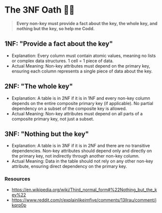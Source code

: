 # The 3NF Oath ✋🏼

> **Every non-key must provide a fact about the key, the whole key, and nothing but the key, so help me Codd.**

## 1NF: "Provide a fact about the key"

- Explanation: Every column must contain atomic values, meaning no lists or complex data structures. 1 cell = 1 piece of data.
- Actual Meaning: Non-key attributes must depend on the primary key, ensuring each column represents a single piece of data about the key.

## 2NF: "The whole key"

- Explanation: A table is in 2NF if it is in 1NF and every non-key column depends on the entire composite primary key (if applicable). No partial dependency on a subset of the composite key is allowed.
- Actual Meaning: Non-key attributes must depend on all parts of a composite primary key, not just a subset.

## 3NF: "Nothing but the key"

- Explanation: A table is in 3NF if it is in 2NF and there are no transitive dependencies. Non-key attributes should depend only and directly on the primary key, not indirectly through another non-key column.
- Actual Meaning: Data in the table should not rely on any other non-key attribute, ensuring direct dependency on the primary key.

### Resources

- https://en.wikipedia.org/wiki/Third_normal_form#%22Nothing_but_the_key%22
- https://www.reddit.com/r/explainlikeimfive/comments/13llrau/comment/jkqrp0p